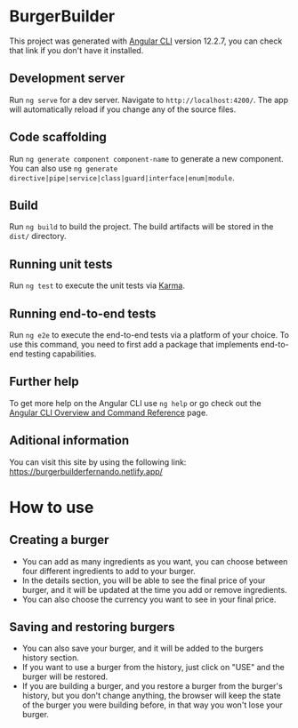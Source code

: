 # BurgerBuilder

This project was generated with [Angular CLI](https://github.com/angular/angular-cli) version 12.2.7, you can check that link if you don't have it installed.

## Development server

Run `ng serve` for a dev server. Navigate to `http://localhost:4200/`. The app will automatically reload if you change any of the source files.

## Code scaffolding

Run `ng generate component component-name` to generate a new component. You can also use `ng generate directive|pipe|service|class|guard|interface|enum|module`.

## Build

Run `ng build` to build the project. The build artifacts will be stored in the `dist/` directory.

## Running unit tests

Run `ng test` to execute the unit tests via [Karma](https://karma-runner.github.io).

## Running end-to-end tests

Run `ng e2e` to execute the end-to-end tests via a platform of your choice. To use this command, you need to first add a package that implements end-to-end testing capabilities.

## Further help

To get more help on the Angular CLI use `ng help` or go check out the [Angular CLI Overview and Command Reference](https://angular.io/cli) page.

## Aditional information

You can visit this site by using the following link: https://burgerbuilderfernando.netlify.app/

# How to use

## Creating a burger

* You can add as many ingredients as you want, you can choose between four different ingredients to add to your burger.
* In the details section, you will be able to see the final price of your burger, and it will be updated at the time you add or remove ingredients.
* You can also choose the currency you want to see in your final price.

## Saving and restoring burgers

* You can also save your burger, and it will be added to the burgers history section.
* If you want to use a burger from the history, just click on "USE" and the burger will be restored.
* If you are building a burger, and you restore a burger from the burger's history, but you don't change anything, the browser will keep the state of the burger you were building before, in that way you won't lose your burger.
